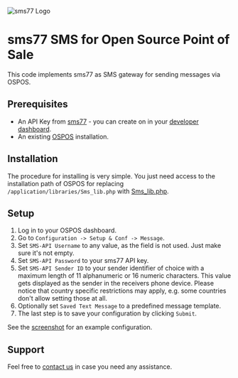 ![](https://www.sms77.io/wp-content/uploads/2019/07/sms77-Logo-400x79.png "sms77 Logo")

# sms77 SMS for Open Source Point of Sale

This code implements sms77 as SMS gateway for sending messages via OSPOS.

## Prerequisites

- An API Key from [sms77](https://www.sms77.io) - you can create on in
  your [developer dashboard](https://app.sms77.io/developer).
- An existing [OSPOS](https://opensourcepos.org/) installation.

## Installation

The procedure for installing is very simple. You just need access to the installation path
of OSPOS for replacing `/application/libraries/Sms_lib.php`
with [Sms_lib.php](Sms_lib.php).

## Setup

1. Log in to your OSPOS dashboard.
2. Go to `Configuration -> Setup & Conf -> Message`.
3. Set `SMS-API Username` to any value, as the field is not used. Just make sure it's not
   empty.
4. Set `SMS-API Password` to your sms77 API key.
5. Set `SMS-API Sender ID` to your sender identifier of choice with a maximum length of 11
   alphanumeric or 16 numeric characters. This value gets displayed as the sender in the
   receivers phone device. Please notice that country specific restrictions may apply,
   e.g. some countries don't allow setting those at all.
6. Optionally set `Saved Text Message` to a predefined message template.
7. The last step is to save your configuration by clicking `Submit`.

See the [screenshot](configuration.png) for an example configuration.

## Support

Feel free to [contact us](https://www.sms77.io/en/company/contact/) in case you need any
assistance.